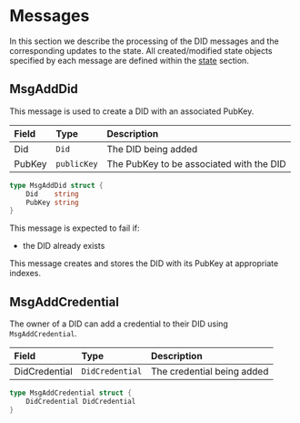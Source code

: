 # Messages

In this section we describe the processing of the DID messages and the corresponding updates to the state. All created/modified state objects specified by each message are defined within the [state](01_state.md) section.

## MsgAddDid

This message is used to create a DID with an associated PubKey.

| **Field** | **Type**    | **Description** |
|:----------|:------------|:----------------|
| Did       | `Did`       | The DID being added 
| PubKey    | `publicKey` | The PubKey to be associated with the DID

```go
type MsgAddDid struct {
	Did    string
	PubKey string
}
```

This message is expected to fail if:
- the DID already exists

This message creates and stores the DID with its PubKey at appropriate indexes.

## MsgAddCredential 

The owner of a DID can add a credential to their DID using `MsgAddCredential`.

| **Field**     | **Type**        | **Description** |
|:--------------|:----------------|:----------------|
| DidCredential | `DidCredential` | The credential being added 

```go
type MsgAddCredential struct {
	DidCredential DidCredential
}
```

